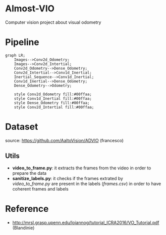 # Almost-VIO

Computer vision project about visual odometry

# Pipeline

```mermaid
graph LR;
    Images-->Conv2d_Odometry;
    Images-->Conv2d_Intertial;
    Conv2d_Odometry-->Dense_Odometry;
    Conv2d_Intertial-->Conv1d_Inertial;
    Inertial_Sequence-->Conv1d_Inertial;
    Conv1d_Inertial-->Dense_Odometry;
    Dense_Odometry-->Odometry;

    style Conv2d_Odometry fill:#00ffaa;
    style Conv1d_Inertial fill:#00ffaa;
    style Dense_Odometry fill:#00ffaa;
    style Conv2d_Intertial fill:#00ffaa;
```

# Dataset

source: https://github.com/AaltoVision/ADVIO (francesco)

## Utils

- **video_to_frame.py**: it extracts the frames from the video in order to prepare the data
- **sanitize_labels.py**: it checks if the frames extrated by _video_to_frame.py_ are present in the labels (_frames.csv_) in order to have coherent frames and labels

# Reference

- http://mrsl.grasp.upenn.edu/loiannog/tutorial_ICRA2016/VO_Tutorial.pdf (Blandinie)
